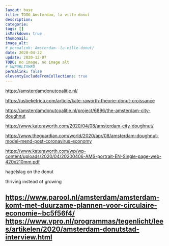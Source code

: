 ```yaml
---
layout: base
title: TODO Amsterdam, la ville donut
description: 
categorie: 
tags: []
isMarkdown: true
thumbnail: 
image_alt: 
# permalink: Amsterdam--la-ville-donut/
date: 2020-04-22
update: 2020-12-07
TODO: no image, no image alt
# UNPUBLISHED
permalink: false
eleventyExcludeFromCollections: true
---
```




https://amsterdamdonutcoalitie.nl/

https://usbeketrica.com/article/kate-raworth-theorie-donut-croissance

https://amsterdamdonutcoalitie.nl/project/6896/the-amsterdam-city-doughnut

https://www.kateraworth.com/2020/04/08/amsterdam-city-doughnut/

https://www.theguardian.com/world/2020/apr/08/amsterdam-doughnut-model-mend-post-coronavirus-economy

https://www.kateraworth.com/wp/wp-content/uploads/2020/04/20200406-AMS-portrait-EN-Single-page-web-420x210mm.pdf

hagelslag on the donut

thriving instead of growing

https://www.parool.nl/amsterdam/amsterdam-komt-met-duurzame-plannen-voor-circulaire-economie~bc5f56f4/
https://www.vpro.nl/programmas/tegenlicht/lees/artikelen/2020/amsterdam-donutstad-interview.html
---